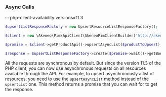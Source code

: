 ### Async Calls

::: php-client-availability versions=11.3

```php
$upsertListResponseFactory = new UpsertResourceListResponseFactory();

$client = new \Akeneo\Pim\ApiClient\AkeneoPimClientBuilder('http://akeneo.com/')->buildAuthenticatedByPassword('client_id', 'secret', 'username', 'password');

$promise = $client->getProductApi()->upsertAsyncList($productToUpsert);

$response = $upsertListResponseFactory->create($promise->wait()->getBody());
```

All the requests are synchronous by default. But since the version 11.3 of the PHP client, you can now use asynchronous requests on all resources available through the API. For example, to upsert asynchronously a list of resources, you need to use the `upsertAsyncList` method instead of the `upsertList` one. This method returns a promise that you can wait for to get the response.
